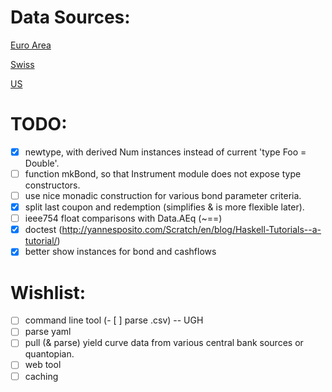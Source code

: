 Data Sources:
=============

[Euro Area](https://www.ecb.europa.eu/stats/financial_markets_and_interest_rates/euro_area_yield_curves/html/index.en.html)

[Swiss](https://data.snb.ch/en/topics/ziredev#!/cube/zimoma)

[US](https://www.treasury.gov/resource-center/data-chart-center/interest-rates/Pages/TextView.aspx?data=yield)

TODO:
=====

- [x] newtype, with derived Num instances instead of current 'type Foo = Double'.
- [ ] function mkBond, so that Instrument module does not expose type constructors.
- [ ] use nice monadic construction for various bond parameter criteria.
- [x] split last coupon and redemption (simplifies & is more flexible later).
- [ ] ieee754 float comparisons with Data.AEq (~==)
- [x] doctest (http://yannesposito.com/Scratch/en/blog/Haskell-Tutorials--a-tutorial/)
- [x] better show instances for bond and cashflows

Wishlist:
=========

- [ ] command line tool
(- [ ] parse .csv) -- UGH
- [ ] parse yaml
- [ ] pull (& parse) yield curve data from various central bank sources or quantopian.
- [ ] web tool
- [ ] caching
